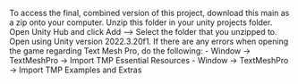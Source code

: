 To access the final, combined version of this project, download this main as a zip onto your computer.
Unzip this folder in your unity projects folder.
Open Unity Hub and click Add --> Select the folder that you unzipped to.
Open using Unity version 2022.3.20f1.
If there are any errors when opening the game regarding Text Mesh Pro, do the following:
      - Window -> TextMeshPro -> Import TMP Essential Resources
      - Window -> TextMeshPro -> Import TMP Examples and Extras
